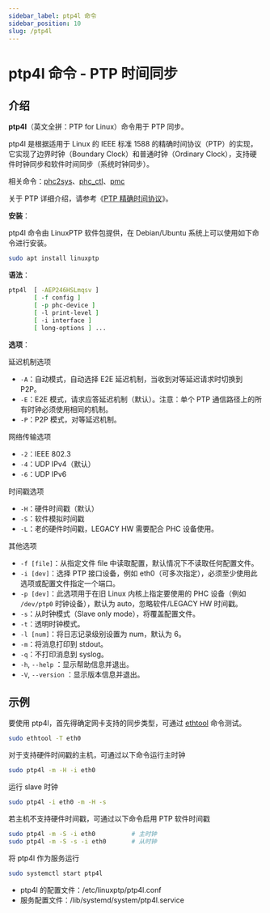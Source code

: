 ```yaml
---
sidebar_label: ptp4l 命令
sidebar_position: 10
slug: /ptp4l
---
```


# ptp4l 命令 - PTP 时间同步



## 介绍

**ptp4l**（英文全拼：PTP for Linux）命令用于 PTP 同步。

ptp4l 是根据适用于 Linux 的 IEEE 标准 1588 的精确时间协议（PTP）的实现，它实现了边界时钟（Boundary Clock）和普通时钟（Ordinary Clock），支持硬件时钟同步和软件时间同步（系统时钟同步）。

相关命令：[phc2sys](/linux-command/phc2sys)、[phc_ctl](/linux-command/phc_ctl)、[pmc](/linux-command/pmc)

关于 PTP 详细介绍，请参考《[PTP 精确时间协议](/protocol/ptp)》。

**安装**：

ptp4l 命令由 LinuxPTP 软件包提供，在 Debian/Ubuntu 系统上可以使用如下命令进行安装。

```bash
sudo apt install linuxptp
```

**语法**：

```bash
ptp4l  [ -AEP246HSLmqsv ] 
       [ -f config ] 
       [ -p phc-device ] 
       [ -l print-level ] 
       [ -i interface ] 
       [ long-options ] ...
```

**选项**：

延迟机制选项

- `-A`：自动模式，自动选择 E2E 延迟机制，当收到对等延迟请求时切换到 P2P。
- `-E`：E2E 模式，请求应答延迟机制（默认）。注意：单个 PTP 通信路径上的所有时钟必须使用相同的机制。
- `-P`：P2P 模式，对等延迟机制。

网络传输选项

- `-2`：IEEE 802.3
- `-4`：UDP IPv4（默认）
- `-6`：UDP IPv6

时间戳选项

- `-H`：硬件时间戳（默认）
- `-S`：软件模拟时间戳
- `-L`：老的硬件时间戳，LEGACY HW 需要配合 PHC 设备使用。

其他选项

- `-f [file]`：从指定文件 file 中读取配置，默认情况下不读取任何配置文件。
- `-i [dev]`：选择 PTP 接口设备，例如 eth0（可多次指定），必须至少使用此选项或配置文件指定一个端口。
- `-p [dev]`：此选项用于在旧 Linux 内核上指定要使用的 PHC 设备（例如 `/dev/ptp0` 时钟设备），默认为 auto，忽略软件/LEGACY HW 时间戳。
- `-s`：从时钟模式（Slave only mode），将覆盖配置文件。
- `-t`：透明时钟模式。
- `-l [num]`：将日志记录级别设置为 num，默认为 6。
- `-m`：将消息打印到 stdout。
- `-q`：不打印消息到 syslog。
- `-h`, `--help` ：显示帮助信息并退出。
- `-V`, `--version` ：显示版本信息并退出。



## 示例

要使用 ptp4l，首先得确定网卡支持的同步类型，可通过 [ethtool](/linux-command/ethtool) 命令测试。

```bash
sudo ethtool -T eth0
```

对于支持硬件时间戳的主机，可通过以下命令运行主时钟

```bash
sudo ptp4l -m -H -i eth0
```

运行 slave 时钟

```bash
sudo ptp4l -i eth0 -m -H -s
```

若主机不支持硬件时间戳，可通过以下命令启用 PTP 软件时间戳

```bash
sudo ptp4l -m -S -i eth0          # 主时钟
sudo ptp4l -m -S -s -i eth0       # 从时钟
```

将 ptp4l 作为服务运行

```bash
sudo systemctl start ptp4l
```

- ptp4l 的配置文件：/etc/linuxptp/ptp4l.conf
- 服务配置文件：/lib/systemd/system/ptp4l.service

